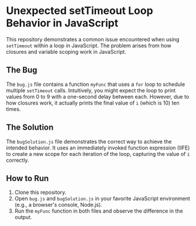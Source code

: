# Unexpected setTimeout Loop Behavior in JavaScript

This repository demonstrates a common issue encountered when using `setTimeout` within a loop in JavaScript. The problem arises from how closures and variable scoping work in JavaScript.

## The Bug

The `bug.js` file contains a function `myFunc` that uses a `for` loop to schedule multiple `setTimeout` calls.  Intuitively, you might expect the loop to print values from 0 to 9 with a one-second delay between each. However, due to how closures work, it actually prints the final value of `i` (which is 10) ten times. 

## The Solution

The `bugSolution.js` file demonstrates the correct way to achieve the intended behavior.  It uses an immediately invoked function expression (IIFE) to create a new scope for each iteration of the loop, capturing the value of `i` correctly.

## How to Run

1. Clone this repository.
2. Open `bug.js` and `bugSolution.js` in your favorite JavaScript environment (e.g., a browser's console, Node.js).
3. Run the `myFunc` function in both files and observe the difference in the output. 